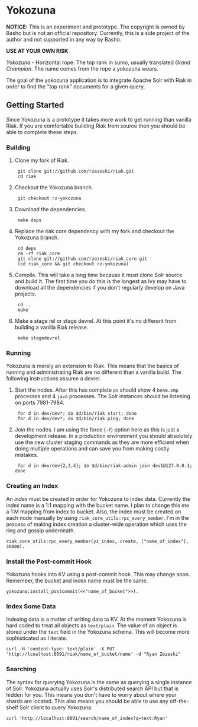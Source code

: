 Yokozuna
==========

**NOTICE:** This is an experiment and prototype.  The copyright is
owned by Basho but is not an official repository.  Currently, this is
a side project of the author and not supported in any way by Basho.

**USE AT YOUR OWN RISK**

_Yokozuna_ - Horizontal rope.  The top rank in sumo, usually
translated _Grand Champion_.  The name comes from the rope a yokozuna
wears.

The goal of the yokozuna application is to integrate Apache Solr with
Riak in order to find the "top rank" documents for a given query.


Getting Started
----------

Since Yokozuna is a prototype it takes more work to get running than
vanilla Riak.  If you are comfortable building Riak from source then
you should be able to complete these steps.

### Building ###

1. Clone my fork of Riak.

        git clone git://github.com/rzezeski/riak.git
        cd riak

2. Checkout the Yokozuna branch.

        git checkout rz-yokozuna

3. Download the dependencies.

        make deps

4. Replace the riak core dependency with my fork and checkout the
   Yokozuna branch.

        cd deps
        rm -rf riak_core
        git clone git://github.com/rzezeski/riak_core.git
        (cd riak_core && git checkout rz-yokozuna)

5. Compile.  This will take a long time because it must clone Solr
   source and build it.  The first time you do this is the longest as
   Ivy may have to download all the dependencies if you don't
   regularly develop on Java projects.

        cd ..
        make

6. Make a stage rel or stage devrel.  At this point it's no different
   from building a vanilla Riak release.

        make stagedevrel

### Running ###

Yokozuna is merely an extension to Riak.  This means that the basics
of running and administrating Riak are no different than a vanilla
build.  The following instructions assume a devrel.

1. Start the nodes.  After this has complete `ps` should show 4
   `beam.smp` processes and 4 `java` processes.  The Solr instances
   should be listening on ports 7981-7984.

        for d in dev/dev*; do $d/bin/riak start; done
        for d in dev/dev*; do $d/bin/riak ping; done

2. Join the nodes.  I am using the force (`-f`) option here as this is
   just a development release.  In a production environment you should
   absolutely use the new cluster staging commands as they are more
   efficient when doing multiple operations and can save you from
   making costly mistakes.

        for d in dev/dev{2,3,4}; do $d/bin/riak-admin join dev1@127.0.0.1; done

### Creating an Index ###

An _index_ must be created in order for Yokozuna to index data.
Currently the index name is a 1:1 mapping with the bucket name.  I
plan to change this me a 1:M mapping from index to bucket.  Also, the
index must be created on each node manually by using
`riak_core_utils:rpc_every_member`.  I'm in the process of making
index creation a cluster-wide operation which uses the ring and gossip
underneath.

    riak_core_utils:rpc_every_member(yz_index, create, ["name_of_index"], 30000).

### Install the Post-commit Hook ###

Yokozuna hooks into KV using a post-commit hook.  This may change
soon.  Remember, the bucket and index name must be the same.

    yokozuna:install_postcommit(<<"name_of_bucket">>).

### Index Some Data ###

Indexing data is a matter of writing data to KV.  At the moment
Yokozuna is hard coded to treat all objects as `text/plain`.  The
value of an object is stored under the `text` field in the Yokozuna
schema.  This will become more sophisticated as I iterate.

    curl -H 'content-type: text/plain' -X PUT 'http://lcoalhost:8091/riak/name_of_bucket/name' -d "Ryan Zezeski"

### Searching ###

The syntax for querying Yokozuna is the same as querying a single
instance of Solr.  Yokozuna actually uses Solr's distributed search
API but that is hidden for you.  This means you don't have to worry
about where your shards are located.  This also means you should be
able to use any off-the-shelf Solr client to query Yokozuna.

    curl 'http://localhost:8091/search/name_of_index?q=text:Ryan'
